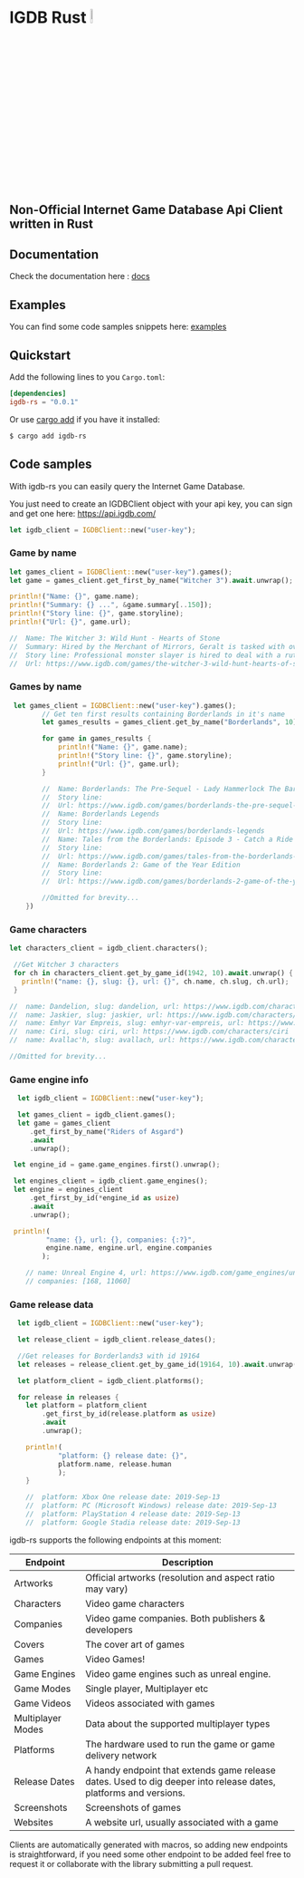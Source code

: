 # IGDB Rust  <img src="https://cdn-images-1.medium.com/max/1200/1*8KkfyqgM4LCruOS5DGUeCA.jpeg" alt="idgb" width="8%" height="8%"/>

## Non-Official Internet Game Database Api Client written in Rust

## Documentation
Check the documentation here : [docs](https://docs.rs/igdb-rs)

## Examples
You can find some code samples snippets here: [examples](https://github.com/CarlosLanderas/igdb-rs/tree/master/examples)

## Quickstart

Add the following lines to you `Cargo.toml`:

```toml
[dependencies]
igdb-rs = "0.0.1"
```

Or use [cargo add][cargo-add] if you have it installed:

```sh
$ cargo add igdb-rs
```

[cargo-add]: https://github.com/killercup/cargo-edit


## Code samples

With igdb-rs you can easily query the Internet Game Database.

You just need to create an IGDBClient object with your api key, you can sign and get one here:
https://api.igdb.com/


```rust
let igdb_client = IGDBClient::new("user-key");

```


### Game by name
```rust
let games_client = IGDBClient::new("user-key").games();
let game = games_client.get_first_by_name("Witcher 3").await.unwrap();

println!("Name: {}", game.name);
println!("Summary: {} ...", &game.summary[..150]);
println!("Story line: {}", game.storyline);
println!("Url: {}", game.url);

//  Name: The Witcher 3: Wild Hunt - Hearts of Stone
//  Summary: Hired by the Merchant of Mirrors, Geralt is tasked with overcoming Olgierd von Everec -- a ruthless bandit captain enchanted with the power of immorta ...
//  Story line: Professional monster slayer is hired to deal with a ruthless bandit captain who possesses the power of immortality.
//  Url: https://www.igdb.com/games/the-witcher-3-wild-hunt-hearts-of-stone
```

### Games by name
```rust
 let games_client = IGDBClient::new("user-key").games();
        // Get ten first results containing Borderlands in it's name
        let games_results = games_client.get_by_name("Borderlands", 10).await.unwrap();

        for game in games_results {
            println!("Name: {}", game.name);
            println!("Story line: {}", game.storyline);
            println!("Url: {}", game.url);
        }

        //  Name: Borderlands: The Pre-Sequel - Lady Hammerlock The Baroness
        //  Story line:
        //  Url: https://www.igdb.com/games/borderlands-the-pre-sequel-lady-hammerlock-the-baroness
        //  Name: Borderlands Legends
        //  Story line:
        //  Url: https://www.igdb.com/games/borderlands-legends
        //  Name: Tales from the Borderlands: Episode 3 - Catch a Ride
        //  Story line:
        //  Url: https://www.igdb.com/games/tales-from-the-borderlands-episode-3-catch-a-ride
        //  Name: Borderlands 2: Game of the Year Edition
        //  Story line:
        //  Url: https://www.igdb.com/games/borderlands-2-game-of-the-year-edition

        //Omitted for brevity...
    })
```

### Game characters
```rust
let characters_client = igdb_client.characters();

 //Get Witcher 3 characters
 for ch in characters_client.get_by_game_id(1942, 10).await.unwrap() {
   println!("name: {}, slug: {}, url: {}", ch.name, ch.slug, ch.url);
 }

//  name: Dandelion, slug: dandelion, url: https://www.igdb.com/characters/dandelion
//  name: Jaskier, slug: jaskier, url: https://www.igdb.com/characters/jaskier
//  name: Emhyr Var Empreis, slug: emhyr-var-empreis, url: https://www.igdb.com/characters/emhyr-var-empreis
//  name: Ciri, slug: ciri, url: https://www.igdb.com/characters/ciri
//  name: Avallac'h, slug: avallach, url: https://www.igdb.com/characters/avallach

//Omitted for brevity...
```



### Game engine info
```rust
  let igdb_client = IGDBClient::new("user-key");

  let games_client = igdb_client.games();
  let game = games_client
     .get_first_by_name("Riders of Asgard")
     .await
     .unwrap();

 let engine_id = game.game_engines.first().unwrap();

 let engines_client = igdb_client.game_engines();
 let engine = engines_client
     .get_first_by_id(*engine_id as usize)
     .await
     .unwrap();

 println!(
         "name: {}, url: {}, companies: {:?}",
         engine.name, engine.url, engine.companies
        );

    // name: Unreal Engine 4, url: https://www.igdb.com/game_engines/unreal-engine-4--1,
    // companies: [168, 11060]
```

### Game release data
```rust
  let igdb_client = IGDBClient::new("user-key");

  let release_client = igdb_client.release_dates();

  //Get releases for Borderlands3 with id 19164
  let releases = release_client.get_by_game_id(19164, 10).await.unwrap();

  let platform_client = igdb_client.platforms();

  for release in releases {
    let platform = platform_client
        .get_first_by_id(release.platform as usize)
        .await
        .unwrap();

    println!(
            "platform: {} release date: {}",
            platform.name, release.human
            );
    }

    //  platform: Xbox One release date: 2019-Sep-13
    //  platform: PC (Microsoft Windows) release date: 2019-Sep-13
    //  platform: PlayStation 4 release date: 2019-Sep-13
    //  platform: Google Stadia release date: 2019-Sep-13
```



igdb-rs supports the following endpoints at this moment:

| Endpoint  | Description |
| ------------- | ------------- |
| Artworks  | Official artworks (resolution and aspect ratio may vary)  |
| Characters  | Video game characters |
| Companies | Video game companies. Both publishers & developers |
| Covers | The cover art of games |
| Games | Video Games! |
| Game Engines | Video game engines such as unreal engine. |
| Game Modes | Single player, Multiplayer etc |
| Game Videos | Videos associated with games |
| Multiplayer Modes | Data about the supported multiplayer types|
| Platforms |  The hardware used to run the game or game delivery network |
| Release Dates |  A handy endpoint that extends game release dates. Used to dig deeper into release dates, platforms and versions. |
| Screenshots | Screenshots of games |
| Websites | A website url, usually associated with a game |


Clients are automatically generated with macros, so adding new endpoints is straightforward, if you need some other endpoint to be added feel free to request it or collaborate with the library submitting a pull request.









